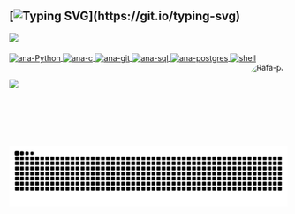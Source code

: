 ## [![Typing SVG](https://readme-typing-svg.herokuapp.com?color=BC85F2&lines=Hi+there%2C+I'm+Ana!)](https://git.io/typing-svg)
<div>
  <a href="https://github.com/anapsilvestrinf">
  <img height="180em" src="https://github-readme-stats.vercel.app/api?username=anapsilvestrinf&show_icons=true&theme=nightowl&count_private=true"/>
</div>
  
<div style="display: inline_block"><br>
  <img align="center" alt="ana-Python" src="https://img.shields.io/badge/Python-3776AB?style=for-the-badge&logo=python&logoColor=white">
  <img align="center" alt="ana-c" src="https://img.shields.io/badge/C-00599C?style=for-the-badge&logo=c&logoColor=white">
  <img align="center" alt="ana-git" src="https://img.shields.io/badge/Git-F05032?style=for-the-badge&logo=git&logoColor=white">
  <img align="center" alt="ana-sql" src="https://img.shields.io/badge/SQLite-07405E?style=for-the-badge&logo=sqlite&logoColor=white">
  <img align="center" alt="ana-postgres" src="https://img.shields.io/badge/PostgreSQL-316192?style=for-the-badge&logo=postgresql&logoColor=white">
  <img align="center" alt="shell" src="https://img.shields.io/badge/Shell_Script-121011?style=for-the-badge&logo=gnu-bash&logoColor=white">
  <img align="right" alt="Rafa-pic" height="150" style="border-radius:50px;" src="https://media.giphy.com/media/1DKbzMblbVoxt9qx33/giphy.gif">
</div>
                                                                                                                              
  ##
 
<div> 
  <a href = "mailto:anapsilvestrinf@gmail.com"><img src="https://img.shields.io/badge/-Gmail-%23333?style=for-the-badge&logo=gmail&logoColor=white" target="_blank"></a>
  <!-- <a href="https://www.linkedin.com/in/ana-paula-silvestrin/" target="_blank"><img src="https://img.shields.io/badge/-LinkedIn-%230077B5?style=for-the-badge&logo=linkedin&logoColor=white" target="_blank"></a> -->

   ![Snake animation](https://github.com/anapsilvestrinf/anapsilvestrinf/blob/output/github-contribution-grid-snake.svg)
